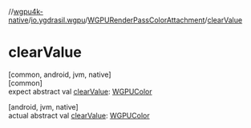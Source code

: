 //[wgpu4k-native](../../../index.md)/[io.ygdrasil.wgpu](../index.md)/[WGPURenderPassColorAttachment](index.md)/[clearValue](clear-value.md)

# clearValue

[common, android, jvm, native]\
[common]\
expect abstract val [clearValue](clear-value.md): [WGPUColor](../-w-g-p-u-color/index.md)

[android, jvm, native]\
actual abstract val [clearValue](clear-value.md): [WGPUColor](../-w-g-p-u-color/index.md)